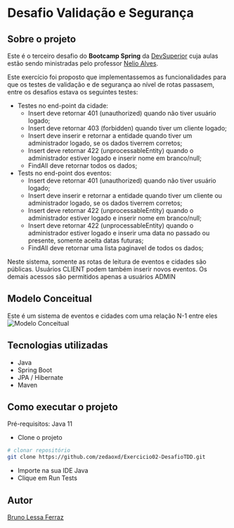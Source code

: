 # Desafio Validação e Segurança

## Sobre o projeto
Este é o terceiro desafio do **Bootcamp Spring** da [DevSuperior](https://devsuperior.com.br/cursos) cuja aulas estão sendo ministradas pelo professor [Nelio Alves](https://www.linkedin.com/in/nelio-alves/?originalSubdomain=br).

Este exercício foi proposto que implementassemos as funcionalidades para que os testes de validação e de segurança ao nível de rotas passasem, entre os desafios estava os seguintes testes:

- Testes no end-point da cidade:
  - Insert deve retornar 401 (unauthorized) quando não tiver usuário logado;
  - Insert deve retornar 403 (forbidden) quando tiver um cliente logado;
  - Insert deve inserir e retornar a entidade quando tiver um administrador logado, se os dados tiverrem corretos;
  - Insert deve retornar 422 (unprocessableEntity) quando o administrador estiver logado e inserir nome em branco/null;
  - FindAll deve retornar todos os dados;
- Tests no end-point dos eventos:
  - Insert deve retornar 401 (unauthorized) quando não tiver usuário logado;
  - Insert deve inserir e retornar a entidade quando tiver um cliente ou administrador logado, se os dados tiverrem corretos;
  - Insert deve retornar 422 (unprocessableEntity) quando o administrador estiver logado e inserir nome em branco/null;
  - Insert deve retornar 422 (unprocessableEntity) quando o administrador estiver logado e inserir uma data no passado ou presente, somente aceita datas futuras;
  - FindAll deve retornar uma lista paginavel de todos os dados;

Neste sistema, somente as rotas de leitura de eventos e cidades são públicas. Usuários CLIENT podem também inserir novos eventos. Os demais acessos são permitidos apenas a usuários ADMIN

## Modelo Conceitual
Este é um sistema de eventos e cidades com uma relação N-1 entre eles
![Modelo Conceitual](https://user-images.githubusercontent.com/55067151/191044427-568e5fa1-296e-4ce6-82b8-0df5df86fdb9.png)

## Tecnologias utilizadas
- Java
- Spring Boot
- JPA / Hibernate
- Maven

## Como executar o projeto

Pré-requisitos: Java 11
- Clone o projeto
```bash
# clonar repositório
git clone https://github.com/zedaoxd/Exercicio02-DesafioTDD.git
```
- Importe na sua IDE Java
- Clique em Run Tests

## Autor

[Bruno Lessa Ferraz](https://www.linkedin.com/in/bruno-lessa-ferraz/)

